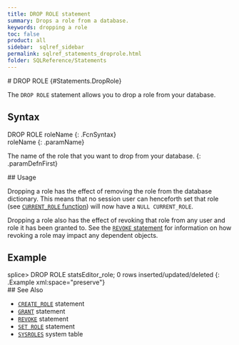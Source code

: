 ```yaml
---
title: DROP ROLE statement
summary: Drops a role from a database.
keywords: dropping a role
toc: false
product: all
sidebar:  sqlref_sidebar
permalink: sqlref_statements_droprole.html
folder: SQLReference/Statements
---
```

<section>
<div class="TopicContent" data-swiftype-index="true" markdown="1">
# DROP ROLE   {#Statements.DropRole}

The `DROP ROLE` statement allows you to drop a role from your database.

## Syntax

<div class="fcnWrapperWide" markdown="1">
    DROP ROLE roleName
{: .FcnSyntax}

</div>
<div class="paramList" markdown="1">
roleName
{: .paramName}

The name of the role that you want to drop from your database.
{: .paramDefnFirst}

</div>
## Usage

Dropping a role has the effect of removing the role from the database
dictionary. This means that no session user can henceforth set that role
(see [`CURRENT_ROLE` function](sqlref_builtinfcns_currentrole.html))
will now have a `NULL CURRENT_ROLE`.

Dropping a role also has the effect of revoking that role from any user
and role it has been granted to. See the [`REVOKE`
statement](sqlref_statements_revoke.html) for information on how
revoking a role may impact any dependent objects.

## Example

<div class="preWrapper" markdown="1">
    splice> DROP ROLE statsEditor_role;
    0 rows inserted/updated/deleted
{: .Example xml:space="preserve"}

</div>
## See Also

* [`CREATE_ROLE`](sqlref_statements_createrole.html) statement
* [`GRANT`](sqlref_statements_grant.html) statement
* [`REVOKE`](sqlref_statements_revoke.html) statement
* [`SET ROLE`](sqlref_statements_setrole.html) statement
* [`SYSROLES`](sqlref_systables_sysroles.html) system table

</div>
</section>

